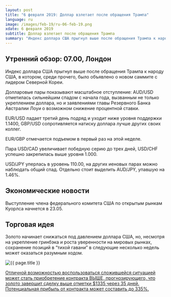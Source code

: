 ```yaml
---
layout: post
title: "6 февраля 2019: Доллар взлетает после обращения Трампа"
language: ru
image: /images/feb-19/ru-06-feb-19.png
xdate: 6 февраля 2019
subtitle: Доллар взлетает после обращения Трампа
summary: "Индекс доллара США прыгнул выше после обращения Трампа к народу США, в котором, среди прочего, было объявлено о новом саммите с лидером Северной Кореи. Долларовые пары показывают масштабное отступление"
---
```

## Утренний обзор: 07.00, Лондон
 
Индекс доллара США прыгнул выше после обращения Трампа к народу США, в котором, среди прочего, было объявлено о новом саммите с лидером Северной Кореи.

Долларовые пары показывают масштабное отступление: AUD/USD отметилась сильнейшим спадом с начала года, вызванным не только укреплением доллара, но и заявлениями главы Резервного Банка Австралии Лоуи о возможном снижение процентной ставки.

EUR/USD падает третий день подряд и уходит ниже уровня поддержки 1.1400, GBP/USD сопротивляется натиску доллара лучше других своих коллег.

EUR/GBP отмечается подъемом в первый раз на этой неделе.

Пара USD/CAD увеличивает победную серию до трех дней, USD/CHF успешно закрепилась выше уровня 1.000.

USD/JPY уперлась в уровень 110.00, на других иеновых парах можно наблюдать общий спад. Отдельно стоит выделить AUD/JPY, упавшую на 1.46%.
 
## Экономические новости
 
Выступление члена федерального комитета США по открытым рынкам Куорлса начнется в 23.05.
 
## Торговая идея
 
Золото начинает снижаться под давлением доллара США, но, несмотря на укрепление гринбэка и роста уверенности на мировых рынках, сохранение позиций в “тихой гавани” в следующие несколько недель может оказаться разумным ходом.

<img src="{{ site.url }}/images/feb-19/ru-06-feb-19.png" alt="{{ page.title }}"  title="{{ page.title }}">

<a href="%LINK%%?currency=USD&market=commodities&underlying=frxXAUUSD&formname=higherlower&duration_amount=35&duration_units=d&amount=10&amount_type=stake&expiry_type=duration&barrier=1335" target="_blank" rel="noopener noreferrer nofollow">Отличной возможностью воспользоваться сложившейся ситуацией может стать приобретение контракта ВЫШЕ, прогнозирующего, что золото завершит сделку выше отметки $1335 через 35 дней. Потенциальная прибыль от контракта может составить до 335%.</a>

